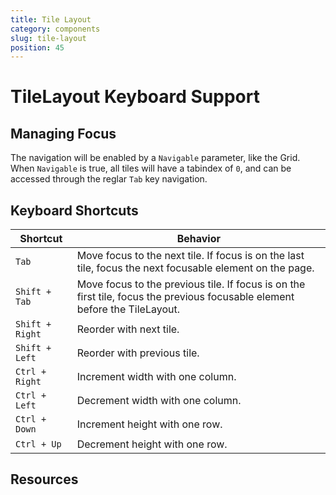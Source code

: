 ```yaml
---
title: Tile Layout
category: components
slug: tile-layout
position: 45
---
```

# TileLayout Keyboard Support

## Managing Focus

The navigation will be enabled by a `Navigable` parameter, like the Grid.
When `Navigable` is true, all tiles will have a tabindex of `0`, and can be accessed through the reglar `Tab` key navigation.

## Keyboard Shortcuts

| Shortcut | Behavior |
|----------|----------|
|`Tab` | Move focus to the next tile. If focus is on the last tile, focus the next focusable element on the page. |
|`Shift + Tab` | Move focus to the previous tile. If focus is on the first tile, focus the previous focusable element before the TileLayout. |
|`Shift + Right` | Reorder with next tile. |
|`Shift + Left` | Reorder with previous tile. |
|`Ctrl + Right` | Increment width with one column. |
|`Ctrl + Left` | Decrement width with one column. |
|`Ctrl + Down` | Increment height with one row. |
|`Ctrl + Up` | Decrement height with one row. |

## Resources

